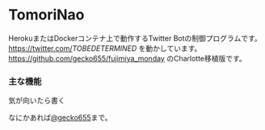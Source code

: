 TomoriNao
===========

HerokuまたはDockerコンテナ上で動作するTwitter Botの制御プログラムです。
<https://twitter.com/>_TOBEDETERMINED_ を動かしています。
<https://github.com/gecko655/fujimiya_monday> のCharlotte移植版です。

### 主な機能

気が向いたら書く


なにかあれば[@gecko655](http://twitter.com/gecko655 "")まで。

